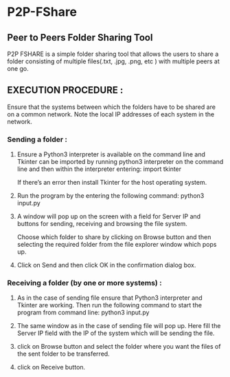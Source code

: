 # P2P-FShare
## Peer to Peers Folder Sharing Tool
P2P FSHARE is a simple folder sharing tool that allows the users to share a folder consisting of multiple files(.txt, .jpg, .png, etc ) with multiple peers at one go.

## EXECUTION PROCEDURE :
Ensure that the systems between which the folders have to be shared are on a common network. Note the local IP addresses of each system in the network.

### Sending a folder :
1. Ensure a Python3 interpreter is available on the command line and Tkinter can be imported by running python3 interpreter on the command line and then within the interpreter entering:
   import tkinter

   If there’s an error then install Tkinter for the host operating system.

2. Run the program by the entering the following command:
   python3 input.py

3. A window will pop up on the screen with a field for Server IP and buttons for sending, receiving and browsing the file system.

   Choose which folder to share by clicking on Browse button and then selecting the required folder from the file explorer window which pops up.

4. Click on Send and then click OK in the confirmation dialog box.


### Receiving a folder (by one or more systems) :
1. As in the case of sending file ensure that Python3 interpreter and Tkinter are working. Then run the following command to start the program from command line:
   python3 input.py

2. The same window as in the case of sending file will pop up. Here fill the Server IP field with the IP of the system which will be sending the file.

3. click on Browse button and select the folder where you want the files of the sent folder to be transferred.
4. click on Receive button.



